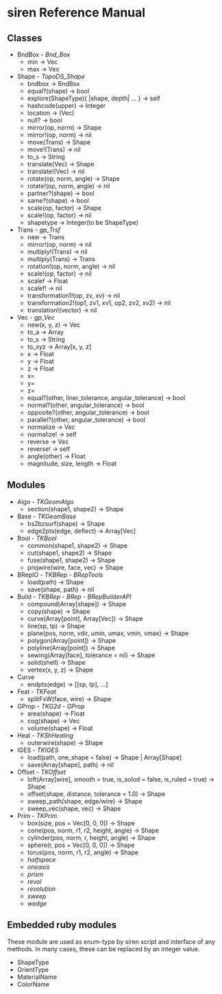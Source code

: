 siren Reference Manual
======================

Classes
-------
* BndBox - _Bnd_Box_
  * min -> Vec
  * max -> Vec
* Shape - _TopoDS_Shape_
  * bndbox -> BndBox
  * equal?(shape) -> bool
  * explore(ShapeType){ |shape, depth| ... } -> self
  * hashcode(upper) -> Integer
  * location -> (Vec)
  * null? -> bool
  * mirror(op, norm) -> Shape
  * mirror!(op, norm) -> nil
  * move(Trans) -> Shape
  * move!(Trans) -> nil
  * to_s -> String
  * translate(Vec) -> Shape
  * translate!(Vec) -> nil
  * rotate(op, norm, angle) -> Shape
  * rotate!(op, norm, angle) -> nil
  * partner?(shape) -> bool
  * same?(shape) -> bool
  * scale(op, factor) -> Shape
  * scale!(op, factor) -> nil
  * shapetype -> Integer(to be ShapeType)
* Trans - _gp_Trsf_
  * new -> Trans
  * mirror!(op, norm) -> nil
  * multiply!(Trans) -> nil
  * multiply(Trans) -> Trans
  * rotation!(op, norm, angle) -> nil
  * scale!(op, factor) -> nil
  * scalef -> Float
  * scalef! -> nil
  * transformation1!(op, zv, xv) -> nil
  * transformation2!(op1, zv1, xv1, op2, zv2, xv2) -> nil
  * translation!(vector) -> nil
* Vec - _gp_Vec_
  * new(x, y, z) -> Vec
  * to_a -> Array
  * to_s -> String
  * to_xyz -> Array[x, y, z]
  * x -> Float
  * y -> Float
  * z -> Float
  * x=
  * y=
  * z=
  * equal?(other, liner_tolerance, angular_tolerance) -> bool
  * normal?(other, angular_tolerance) -> bool
  * opposite?(other, angular_tolerance) -> bool
  * parallel?(other, angular_tolerance) -> bool
  * normalize -> Vec
  * normalize! -> self
  * reverse -> Vec
  * reverse! -> self
  * angle(other) -> Float
  * magnitude, size, length -> Float

Modules
-------

* Algo - _TKGeomAlgo_
  * section(shape1, shape2) -> Shape
* Base - _TKGeomBase_
  * bs2bzsurf(shape) -> Shape
  * edge2pts(edge, deflect) -> Array[Vec]
* Bool - _TKBool_
  * common(shape1, shape2) -> Shape
  * cut(shape1, shape2) -> Shape
  * fuse(shape1, shape2) -> Shape
  * projwire(wire, face, vec) -> Shape
* BRepIO - _TKBRep_ - _BRepTools_
  * load(path) -> Shape
  * save(shape, path) -> nil
* Build - _TKBRep_ - _BRep_ - _BRepBuilderAPI_
  * compound(Array[shape]) -> Shape
  * copy(shape) -> Shape
  * curve(Array[point], Array[Vec]) -> Shape
  * line(sp, tp) -> Shape
  * plane(pos, norm, vdir, umin, umax, vmin, vmax) -> Shape
  * polygon(Array[point]) -> Shape
  * polyline(Array[point]) -> Shape
  * sewing(Array[face], tolerance = nil) -> Shape
  * solid(shell) -> Shape
  * vertex(x, y, z) -> Shape
* Curve
  * endpts(edge) -> [[sp, tp], ...]
* Feat - _TKFeat_
  * splitFxW(face, wire) -> Shape
* GProp - _TKG2d_ - _GProp_
  * area(shape) -> Float
  * cog(shape) -> Vec
  * volume(shape) -> Float
* Heal - _TKShHealing_
  * outerwire(shape) -> Shape
* IGES - _TKIGES_
  * load(path, one_shape = false) -> Shape | Array[Shape]
  * save(Array[shape], path) -> nil
* Offset - _TKOffset_
  * loft(Array[wire], smooth = true, is_solod = false, is_ruled = true) -> Shape
  * offset(shape, distance, tolerance = 1.0) -> Shape
  * sweep_path(shape, edge/wire) -> Shape
  * sweep_vec(shape, vec) -> Shape
* Prim - _TKPrim_
  * box(size, pos = Vec[0, 0, 0]) -> Shape
  * cone(pos, norm, r1, r2, height, angle) -> Shape
  * cylinder(pos, norm, r, height, angle) -> Shape
  * sphere(r, pos = Vec[0, 0, 0]) -> Shape
  * torus(pos, norm, r1, r2, angle) -> Shape
  * _halfspace_
  * _oneaxis_
  * _prism_
  * _revol_
  * _revolution_
  * _sweep_
  * _wedge_

Embedded ruby modules
---------------------

These module are used as enum-type by siren script and interface of any methods. In many cases, these can be replaced by an integer value.

* ShapeType
* OrientType
* MaterialName
* ColorName
